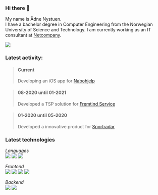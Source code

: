 ### Hi there 👋

My name is Ådne Nystuen. <br>
I have a bachelor degree in Computer Engineering from the Norwegian University of Science and Technology.
I am currently working as an IT consultant at [Netcompany](https://www.netcompany.com).
 
<a href="https://www.linkedin.com/in/adne-nystuen/">
  <img src="https://img.shields.io/badge/linkedin-0077B5.svg?style=for-the-badge&logo=linkedin&logoColor=white"/>
</a>

### Latest activity:
> #### Current 
> Developing an iOS app for [Nabohjelp](https://nye.obos.no/nabohjelp/)

> #### 08-2020 until 01-2021
> Developed a TSP solution for [Fremtind Service](https://fremtindservice.no/)

> #### 01-2020 until 05-2020
> Developed a innovative product for [Sportradar](https://www.sportradar.com/)

### Latest technologies
*Languages*  
<img src="https://img.shields.io/badge/-Swift-313131?style=for-the-badge&logo=Swift&logoColor=white"/>
<img src="https://img.shields.io/badge/-Typescript-313131?style=for-the-badge&logo=Typescript&logoColor=white"/>
<img src="https://img.shields.io/badge/-C--Sharp-313131?style=for-the-badge&logo=C-sharp&logoColor=white"/>

*Frontend*  
<img src="https://img.shields.io/badge/-UIKit-313131?style=for-the-badge&logo=UIKit&logoColor=white"/>
<img src="https://img.shields.io/badge/-React-313131?style=for-the-badge&logo=React&logoColor=white"/>
<img src="https://img.shields.io/badge/-Vue.js-313131?style=for-the-badge&logo=vue&logoColor=white"/>
<img src="https://img.shields.io/badge/-CSS-313131?style=for-the-badge&logo=css&logoColor=white"/>

*Backend*  
<img src="https://img.shields.io/badge/-.NET-313131?style=for-the-badge&logo=.NET&logoColor=white"/>
<img src="https://img.shields.io/badge/-Node.js-313131?style=for-the-badge&logo=Node.js&logoColor=white"/>
